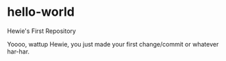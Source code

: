# hello-world
Hewie's First Repository

Yoooo, wattup Hewie, you just made your first change/commit or whatever har-har.
